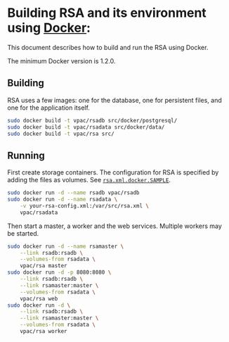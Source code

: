 # Building RSA and its environment using [Docker](http://docker.com):

This document describes how to build and run the RSA using Docker.

The minimum Docker version is 1.2.0.

## Building

RSA uses a few images: one for the database, one for persistent files, and one
for the application itself.

```bash
sudo docker build -t vpac/rsadb src/docker/postgresql/
sudo docker build -t vpac/rsadata src/docker/data/
sudo docker build -t vpac/rsa src/
```

## Running

First create storage containers. The configuration for RSA is specified by
adding the files as volumes. See [`rsa.xml.docker.SAMPLE`][rsa.xml].

```bash
sudo docker run -d --name rsadb vpac/rsadb
sudo docker run -d --name rsadata \
    -v your-rsa-config.xml:/var/src/rsa.xml \
    vpac/rsadata
```

Then start a master, a worker and the web services. Multiple workers may be
started.

```bash
sudo docker run -d --name rsamaster \
    --link rsadb:rsadb \
    --volumes-from rsadata \
    vpac/rsa master
sudo docker run -d -p 8080:8080 \
    --link rsadb:rsadb \
    --link rsamaster:master \
    --volumes-from rsadata \
    vpac/rsa web
sudo docker run -d \
    --link rsadb:rsadb \
    --link rsamaster:master \
    --volumes-from rsadata \
    vpac/rsa worker
```

[rsa.xml]: ../src/storagemanager/config/rsa.xml.docker.SAMPLE

